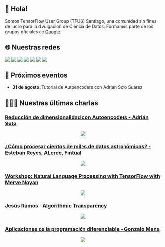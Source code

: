 ## 👋 Hola!

Somos TensorFlow User Group (TFUG) Santiago, una comunidad sin fines de lucro para la divulgación de Ciencia de Datos. Formamos parte de los grupos oficiales de [Google](https://www.tensorflow.org/community/groups?authuser=1).

## 🌐 Nuestras redes 
[![][badge-meetup]][url-meetup] [![][badge-linkedin]][url-linkedin] [![][badge-youtube]][url-youtube] [![][badge-twitter]][url-twitter] [![][badge-slack]][url-slack] [![][badge-discord]][url-discord] [![][badge-telegram]][url-telegram]

## 📅 Próximos eventos 
- **31 de agosto:** Tutorial de Autoencoders con Adrián Soto Suárez
## 👨🏽‍💻 Nuestras últimas charlas 
<!-- YOUTUBE:START -->
### [Reducción de dimensionalidad con Autoencoders - Adrián Soto](https://www.youtube.com/watch?v=UlJUwLWFnrw)

<p align="center"><a href="https://www.youtube.com/watch?v=UlJUwLWFnrw"><img src="https://img.youtube.com/vi/UlJUwLWFnrw/0.jpg"></a></p>

### [¿Cómo procesar cientos de miles de datos astronómicos? - Esteban Reyes, ALerce, Fintual](https://www.youtube.com/watch?v=JESe93_tvdc)

<p align="center"><a href="https://www.youtube.com/watch?v=JESe93_tvdc"><img src="https://img.youtube.com/vi/JESe93_tvdc/0.jpg"></a></p>

### [Workshop: Natural Language Processing with TensorFlow with Merve Noyan](https://www.youtube.com/watch?v=nqgjcVitshw)

<p align="center"><a href="https://www.youtube.com/watch?v=nqgjcVitshw"><img src="https://img.youtube.com/vi/nqgjcVitshw/0.jpg"></a></p>

### [Jesús Ramos - Algorithmic Transparency](https://www.youtube.com/watch?v=Yr2U8l_ofCs)

<p align="center"><a href="https://www.youtube.com/watch?v=Yr2U8l_ofCs"><img src="https://img.youtube.com/vi/Yr2U8l_ofCs/0.jpg"></a></p>

### [Aplicaciones de la programación diferenciable - Gonzalo Mena](https://www.youtube.com/watch?v=pRGkMZRr5Hk)

<p align="center"><a href="https://www.youtube.com/watch?v=pRGkMZRr5Hk"><img src="https://img.youtube.com/vi/pRGkMZRr5Hk/0.jpg"></a></p>
<!-- YOUTUBE:END -->
 
<!-- Badges and links -->
[badge-linkedin-full]: https://img.shields.io/static/v1?label=TensorFlow%20and%20ML%20User%20Group%20Santiago&message=LinkedIn&style=for-the-badge&logo=linkedin&color=0A66C2 
[badge-linkedin]: https://img.shields.io/static/v1?label=&message=LinkedIn&style=for-the-badge&logo=linkedin&color=0A66C2
[url-linkedin]: https://www.linkedin.com/company/tensorflow-user-group-santiago

[badge-slack]: https://img.shields.io/static/v1?label=%20&message=Slack&style=for-the-badge&logo=slack&color=4A154B 
[url-slack]: https://join.slack.com/t/tensorflow-chile/shared_invite/zt-wphk5zhv-A5YRRu3esCUHKRKC4rtTJg 

[badge-twitter-full]: https://img.shields.io/static/v1?label=@UserSantiago&message=Twitter&style=for-the-badge&logo=twitter&color=1DA1F2
[badge-twitter]: https://img.shields.io/static/v1?label&message=Twitter&style=for-the-badge&logo=twitter&color=1DA1F2&logoColor=white
[url-twitter]: https://twitter.com/UserSantiago 

[badge-telegram-full]: https://img.shields.io/static/v1?label=TensorFlow-Chile&message=Telegram&style=for-the-badge&logo=telegram&color=26A5E4 
[badge-telegram]: https://img.shields.io/static/v1?label=&message=Telegram&style=for-the-badge&logo=telegram&color=26A5E4
[url-telegram]: https://t.me/joinchat/3XBhc9ORx_4xYjc5

[badge-meetup-full]: https://img.shields.io/static/v1?label=TensorFlow%20Santiago&message=MeetUp&style=for-the-badge&logo=meetup&color=ED1C40 
[badge-meetup]: https://img.shields.io/static/v1?label=&message=MeetUp&style=for-the-badge&logo=meetup&color=ED1C40
[url-meetup]: https://www.meetup.com/TensorFlow-Santiago/

[badge-youtube-full]: https://img.shields.io/static/v1?label=TFUG%20Santiago%20Chile&message=YouTube&style=for-the-badge&logo=youtube&color=FF0000
[badge-youtube]: https://img.shields.io/static/v1?label=&message=YouTube&style=for-the-badge&logo=youtube&color=FF0000
[url-youtube]: https://www.youtube.com/channel/UC_O43Juzt06b9kgP0d-QgSQ 

[badge-discord-full]: https://img.shields.io/static/v1?label=TFUG%20Chile&message=Discord&style=for-the-badge&logo=discord&color=5865F2
[badge-discord]: https://img.shields.io/static/v1?label=&message=Discord&style=for-the-badge&logo=discord&color=5865F2&logoColor=white
[url-discord]: https://discord.gg/dcVsdjPT


<!--

**Here are some ideas to get you started:**

🙋‍♀️ A short introduction - what is your organization all about?
🌈 Contribution guidelines - how can the community get involved?
👩‍💻 Useful resources - where can the community find your docs? Is there anything else the community should know?
🍿 Fun facts - what does your team eat for breakfast?
🧙 Remember, you can do mighty things with the power of [Markdown](https://guides.github.com/features/mastering-markdown/)
-->
